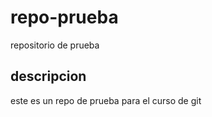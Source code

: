 # repo-prueba
repositorio de prueba

## descripcion
este es un repo de prueba para el  curso de git
